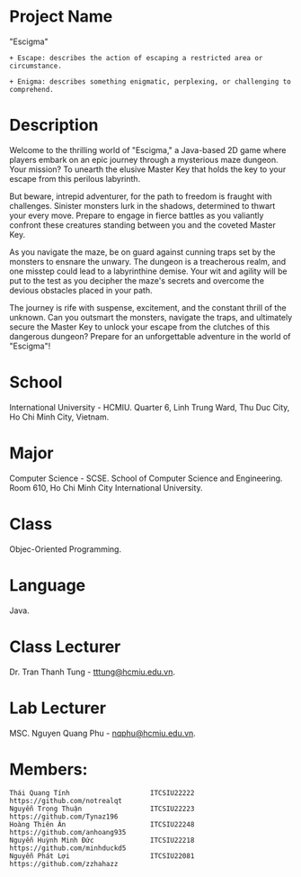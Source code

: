# Project Name
"Escigma"

    + Escape: describes the action of escaping a restricted area or circumstance.
    
    + Enigma: describes something enigmatic, perplexing, or challenging to comprehend.
    
# Description
Welcome to the thrilling world of "Escigma," a Java-based 2D game where players embark on an epic journey through a mysterious maze dungeon. Your mission? To unearth the elusive Master Key that holds the key to your escape from this perilous labyrinth.

But beware, intrepid adventurer, for the path to freedom is fraught with challenges. Sinister monsters lurk in the shadows, determined to thwart your every move. Prepare to engage in fierce battles as you valiantly confront these creatures standing between you and the coveted Master Key.

As you navigate the maze, be on guard against cunning traps set by the monsters to ensnare the unwary. The dungeon is a treacherous realm, and one misstep could lead to a labyrinthine demise. Your wit and agility will be put to the test as you decipher the maze's secrets and overcome the devious obstacles placed in your path.

The journey is rife with suspense, excitement, and the constant thrill of the unknown. Can you outsmart the monsters, navigate the traps, and ultimately secure the Master Key to unlock your escape from the clutches of this dangerous dungeon? Prepare for an unforgettable adventure in the world of "Escigma"!

# School
International University - HCMIU.
Quarter 6, Linh Trung Ward, Thu Duc City, Ho Chi Minh City, Vietnam.

# Major
Computer Science - SCSE.
School of Computer Science and Engineering.
Room 610, Ho Chi Minh City International University.

# Class
Objec-Oriented Programming.

# Language
Java.

# Class Lecturer
Dr. Tran Thanh Tung - tttung@hcmiu.edu.vn.

#  Lab Lecturer
MSC. Nguyen Quang Phu - nqphu@hcmiu.edu.vn.

# Members:
    Thái Quang Tính                    ITCSIU22222        https://github.com/notrealqt
    Nguyễn Trọng Thuận                 ITCSIU22223        https://github.com/Tynaz196
    Hoàng Thiên Ân                     ITCSIU22248        https://github.com/anhoang935
    Nguyễn Huỳnh Minh Đức              ITCSIU22218        https://github.com/minhduckd5
    Nguyễn Phát Lợi                    ITCSIU22081        https://github.com/zzhahazz
